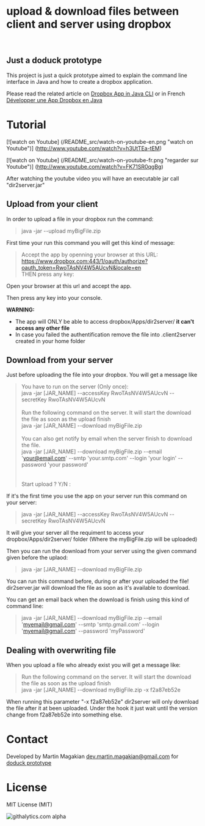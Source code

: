 upload & download files between client and server using dropbox
============

<br />

Just a doduck prototype
---------
This project is just a quick prototype aimed to explain the command line interface in Java and how to create a dropbox application.

Please read the related article on [Dropbox App in Java CLI](http://doduck.com/en/dropbox-app-in-java-cli/)
or in French [Développer une App Dropbox en Java](http://doduck.com/fr/dropbox-app-java/) <br />


 
Tutorial
=========

[![watch on Youtube]
(/README_src/watch-on-youtube-en.png "watch on Youtube")]
(http://www.youtube.com/watch?v=h3UtTEa-tEM)

[![watch on Youtube]
(/README_src/watch-on-youtube-fr.png "regarder sur Youtube")]
(http://www.youtube.com/watch?v=FK71SR0qgBg)


After watching the youtube video you will have an executable jar call "dir2server.jar"


Upload from your client
------
In order to upload a file in your dropbox run the command:
> java -jar --upload myBigFile.zip

First time your run this command you will get this kind of message:
> Accept the app by openning your browser at this URL: <br />
> https://www.dropbox.com:443/1/oauth/authorize?oauth_token=RwoTAsNV4W5AUcvN&locale=en <br />
> THEN press any key: <br />


Open your browser at this url and accept the app.

Then press any key into your console.



**WARNING:**
- The app will ONLY be able to access dropbox/Apps/dir2server/ **it can't access any other file** <br />
- In case you failed the authentification remove the file into .client2server created in your home folder


Download from your server
------
Just before uploading the file into your dropbox. You will get a message like

>You have to run on the server (Only once): <br />
>java -jar [JAR_NAME] --accessKey RwoTAsNV4W5AUcvN --secretKey RwoTAsNV4W5AUcvN<br />
><br />
>Run the following command on the server. It will start the download the file as soon as the upload finish<br />
>java -jar [JAR_NAME] --download myBigFile.zip<br />
><br />
>You can also get notify by email when the server finish to download the file.<br />
>java -jar [JAR_NAME] --download myBigFile.zip --email 'your@email.com' --smtp 'your.smtp.com' --login 'your login' --password 'your password'<br />
><br />
><br />
>Start upload ?  Y/N :


If it's the first time you use the app on your server run this command on your server:
>java -jar [JAR_NAME] --accessKey RwoTAsNV4W5AUcvN --secretKey RwoTAsNV4W5AUcvN

It will give your server all the requiment to access your dropbox/Apps/dir2server/ folder (Where the myBigFile.zip will be uploaded)


Then you can run the download from your server using the given command given before the uplaod:
>java -jar [JAR_NAME] --download myBigFile.zip

You can run this command before, during or after your uploaded the file!
dir2server.jar will download the file as soon as it's available to download.


You can get an email back when the download is finish using this kind of command line:
>java -jar [JAR_NAME] --download myBigFile.zip --email 'myemail@gmail.com' --smtp 'smtp.gmail.com' --login 'myemail@gmail.com' --password 'myPassword'<br />


Dealing with overwriting file
------
When you upload a file who already exist you will get a message like:
>Run the following command on the server. It will start the download the file as soon as the upload finish<br />
>java -jar [JAR_NAME] --download myBigFile.zip -x f2a87eb52e <br />

When running this parameter "-x f2a87eb52e" dir2server will only download the file after it at been uploaded. 
Under the hook it just wait until the version change from f2a87eb52e into something else.



Contact
=========
Developed by Martin Magakian
dev.martin.magakian@gmail.com
for [doduck prototype](http://doduck.com/)


License
=========
MIT License (MIT)

![githalytics.com alpha](https://cruel-carlota.gopagoda.com/2a45d8b1e8f1420e9bdd8bfcb9a19e1a "githalytics.com")

